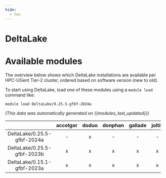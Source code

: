 ```yaml
---
hide:
  - toc
---
```


DeltaLake
=========

# Available modules


The overview below shows which DeltaLake installations are available per HPC-UGent Tier-2 cluster, ordered based on software version (new to old).

To start using DeltaLake, load one of these modules using a `module load` command like:

```shell
module load DeltaLake/0.25.5-gfbf-2024a
```

*(This data was automatically generated on {{modules_last_updated}})*

| |accelgor|doduo|donphan|gallade|joltik|litleo|shinx|
| :---: | :---: | :---: | :---: | :---: | :---: | :---: | :---: |
|DeltaLake/0.25.5-gfbf-2024a|-|x|-|-|-|-|-|
|DeltaLake/0.25.5-gfbf-2023b|x|x|x|x|x|x|x|
|DeltaLake/0.15.1-gfbf-2023a|x|x|x|x|x|x|x|
